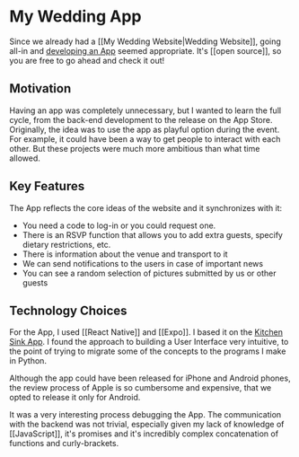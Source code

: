 # My Wedding App
Since we already had a [[My Wedding Website|Wedding Website]], going all-in and [developing an App](https://github.com/aquilesC/cami-y-aqui-app) seemed appropriate. It's [[open source]], so you are free to go ahead and check it out! 

## Motivation
Having an app was completely unnecessary, but I wanted to learn the full cycle, from the back-end development to the release on the App Store. Originally, the idea was to use the app as playful option during the event. For example, it could have been a way to get people to interact with each other. But these projects were much more ambitious than what time allowed. 

## Key Features
The App reflects the core ideas of the website and it synchronizes with it: 

- You need a code to log-in or you could request one. 
- There is an RSVP function that allows you to add extra guests, specify dietary restrictions, etc.
- There is information about the venue and transport to it
- We can send notifications to the users in case of important news
- You can see a random selection of pictures submitted by us or other guests

## Technology Choices
For the App, I used [[React Native]] and [[Expo]]. I based it on the [Kitchen Sink App](https://nativebase.io/kitchen-sink-app). I found the approach to building a User Interface very intuitive, to the point of trying to migrate some of the concepts to the programs I make in Python. 

Although the app could have been released for iPhone and Android phones, the review process of Apple is so cumbersome and expensive, that we opted to release it only for Android. 

It was a very interesting process debugging the App. The communication with the backend was not trivial, especially given my lack of knowledge of [[JavaScript]], it's promises and it's incredibly complex concatenation of functions and curly-brackets. 

